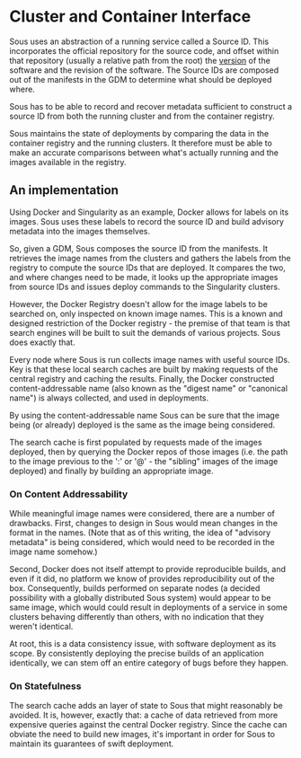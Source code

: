 # Cluster and Container Interface

Sous uses an abstraction of a running service called a Source ID.
This incorporates
the official repository for the source code,
and offset within that repository (usually a relative path from the root)
the [version](http://semver.org) of the software
and the revision of the software.
The Source IDs are composed out of the manifests in the GDM
to determine what should be deployed where.

Sous has to be able to record and recover metadata sufficient to construct a source ID
from both the running cluster
and from the container registry.

Sous maintains the state of deployments by comparing
the data in the container registry
and the running clusters.
It therefore must be able to make an accurate comparisons
between what's actually running
and the images available in the registry.

## An implementation

Using Docker and Singularity as an example,
Docker allows for labels on its images.
Sous uses these labels to record the source ID
and build advisory metadata
into the images themselves.

So, given a GDM,
Sous composes the source ID from the manifests.
It retrieves the image names from the clusters
and gathers the labels from the registry
to compute the source IDs that are deployed.
It compares the two,
and where changes need to be made,
it looks up the appropriate images from source IDs
and issues deploy commands to the Singularity clusters.

However,
the Docker Registry doesn't allow for the image labels to be searched on,
only inspected on known image names.
This is a known and designed restriction of the Docker registry -
the premise of that team is that search engines will be built
to suit the demands of various projects.
Sous does exactly that.

Every node where Sous is run collects image names
with useful source IDs.
Key is that these local search caches are built
by making requests of the central registry
and caching the results.
Finally, the Docker constructed content-addressable name
(also known as the "digest name" or "canonical name")
is always collected,
and used in deployments.

By using the content-addressable name
Sous can be sure that the image being
(or already)
deployed is the same as
the image being considered.

The search cache is
first populated by requests made of the images deployed,
then by querying the Docker repos of those images
(i.e. the path to the image previous to the ':' or '@' -
the "sibling" images of the image deployed)
and finally by building an appropriate image.

### On Content Addressability

While meaningful image names were considered, there are a number of drawbacks.
First, changes to design in Sous
would mean changes in the format in the names.
(Note that as of this writing,
the idea of "advisory metadata" is being considered,
which would need to be recorded in the image name somehow.)

Second, Docker does not itself attempt to provide
reproducible builds,
and even if it did,
no platform we know of provides reproducibility
out of the box.
Consequently,
builds performed on separate nodes
(a decided possibility with a globally distributed Sous system)
would appear to be same image,
which would could result in
deployments of a service in some clusters
behaving differently than others, with no indication that they weren't identical.

At root,
this is a data consistency issue,
with software deployment as its scope.
By consistently deploying the precise builds of an application identically,
we can stem off an entire category of bugs before they happen.

### On Statefulness

The search cache adds an layer of state to Sous
that might reasonably be avoided.
It is, however, exactly that:
a cache of data retrieved from more expensive queries against
the central Docker registry.
Since the cache can obviate the need to build new images,
it's important in order for Sous to maintain its guarantees of swift deployment.

